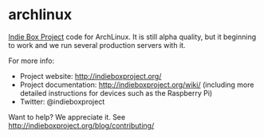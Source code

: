archlinux
=========

[Indie Box Project](http://indieboxproject.org/) code for ArchLinux. It is still alpha quality,
but it beginning to work and we run several production servers with it.

For more info:
 * Project website: http://indieboxproject.org/
 * Project documentation: http://indieboxproject.org/wiki/ (including more detailed
   instructions for devices such as the Raspberry Pi)
 * Twitter: @indieboxproject

Want to help? We appreciate it. See http://indieboxproject.org/blog/contributing/

